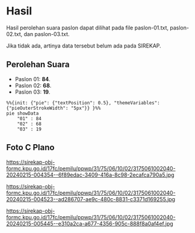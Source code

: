 # Hasil

Hasil perolehan suara paslon dapat dilihat pada file paslon-01.txt, paslon-02.txt, dan paslon-03.txt.

Jika tidak ada, artinya data tersebut belum ada pada SIREKAP.

## Perolehan Suara

 * Paslon 01: **84**.
 * Paslon 02: **68**.
 * Paslon 03: **19**.

```mermaid
%%{init: {"pie": {"textPosition": 0.5}, "themeVariables": {"pieOuterStrokeWidth": "5px"}} }%%
pie showData
    "01" : 84
    "02" : 68
    "03" : 19
```
## Foto C Plano

https://sirekap-obj-formc.kpu.go.id/17fc/pemilu/ppwp/31/75/06/10/02/3175061002040-20240215-004354--6f89edac-3409-416a-8c98-2ecafca790a5.jpg

https://sirekap-obj-formc.kpu.go.id/17fc/pemilu/ppwp/31/75/06/10/02/3175061002040-20240215-004523--ad286707-ae9c-480c-8831-c3371d169255.jpg

https://sirekap-obj-formc.kpu.go.id/17fc/pemilu/ppwp/31/75/06/10/02/3175061002040-20240215-005445--e310a2ca-a677-4356-905c-888f8a0af4ef.jpg
